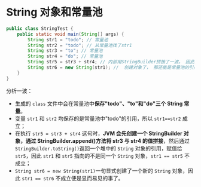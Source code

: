 # String 对象和常量池

```java
public class StringTest {
    public static void main(String[] args) {
        String str1 = "todo"; // 常量池
        String str2 = "todo"; // 从常量池找了str1
        String str3 = "to"; // 常量池
        String str4 = "do"; // 常量池
        String str5 = str3 + str4; // 内部用StringBuilder拼接了一波。 因此， 并非常量池
        String str6 = new String(str1); //  创建对象了， 那还能是常量池的引用？
    }
}
```

分析一波：

- 生成的 `class` 文件中会在常量池中**保存"todo"、"to"和"do"三个 String 常量**。
- 变量 `str1` 和 `str2` 均保存的是常量池中"todo"的引用，所以 `str1==str2` 成立；
- 在执行 `str5 = str3 + str4` 这句时，**JVM 会先创建一个 StringBuilder 对象，通过 StringBuilder.append()方法将 str3 与 str4 的值拼接**，然后通过 `StringBuilder.toString()`返回一个堆中的 `String` 对象的引用，赋值给 `str5`，因此 `str1` 和 `str5` 指向的不是同一个 `String` 对象，`str1 == str5` 不成立；
- `String str6 = new String(str1)`一句显式创建了一个新的 `String` 对象，因此 `str1 == str6` 不成立便是显而易见的事了。
